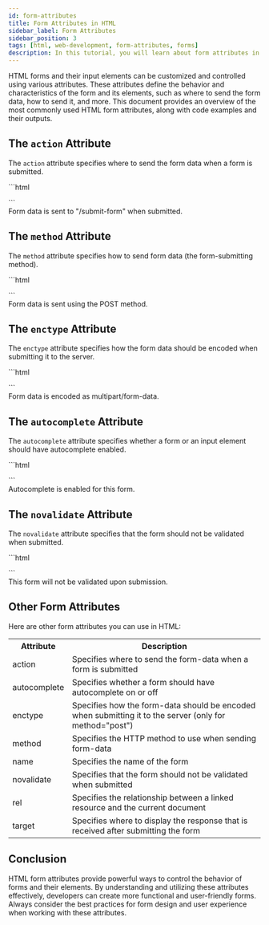 ```yaml
---
id: form-attributes
title: Form Attributes in HTML
sidebar_label: Form Attributes
sidebar_position: 3
tags: [html, web-development, form-attributes, forms]
description: In this tutorial, you will learn about form attributes in HTML. Form attributes define the appearance, behavior, and structure of forms on web pages.
---
```


HTML forms and their input elements can be customized and controlled using various attributes. These attributes define the behavior and characteristics of the form and its elements, such as where to send the form data, how to send it, and more. This document provides an overview of the most commonly used HTML form attributes, along with code examples and their outputs.

## The `action` Attribute

The `action` attribute specifies where to send the form data when a form is submitted.

<Tabs>
    <TabItem value="HTML">
    ```html
    <form action="/submit-form" method="post">
        <!-- Form elements go here -->
    </form>
    ```
    </TabItem>
    <TabItem value="Output">
        <BrowserWindow>
            <div>
                Form data is sent to "/submit-form" when submitted.
            </div>
        </BrowserWindow>
    </TabItem>
</Tabs>

## The `method` Attribute

The `method` attribute specifies how to send form data (the form-submitting method).

<Tabs>
    <TabItem value="HTML">
    ```html
    <form action="/submit-form" method="post">
        <!-- Form elements go here -->
    </form>
    ```
    </TabItem>
    <TabItem value="Output">
        <BrowserWindow>
            <div>
                Form data is sent using the POST method.
            </div>
        </BrowserWindow>
    </TabItem>
</Tabs>

## The `enctype` Attribute

The `enctype` attribute specifies how the form data should be encoded when submitting it to the server.

<Tabs>
    <TabItem value="HTML">
    ```html
    <form action="/submit-form" method="post" enctype="multipart/form-data">
        <!-- Form elements go here -->
    </form>
    ```
    </TabItem>
    <TabItem value="Output">
        <BrowserWindow>
            <div>
                Form data is encoded as multipart/form-data.
            </div>
        </BrowserWindow>
    </TabItem>
</Tabs>

## The `autocomplete` Attribute

The `autocomplete` attribute specifies whether a form or an input element should have autocomplete enabled.

<Tabs>
    <TabItem value="HTML">
    ```html
    <form action="/submit-form" method="post" autocomplete="on">
        <!-- Form elements go here -->
    </form>
    ```
    </TabItem>
    <TabItem value="Output">
        <BrowserWindow>
            <div>
                Autocomplete is enabled for this form.
            </div>
        </BrowserWindow>
    </TabItem>
</Tabs>

## The `novalidate` Attribute

The `novalidate` attribute specifies that the form should not be validated when submitted.

<Tabs>
    <TabItem value="HTML">
    ```html
    <form action="/submit-form" method="post" novalidate>
        <!-- Form elements go here -->
    </form>
    ```
    </TabItem>
    <TabItem value="Output">
        <BrowserWindow>
            <div>
                This form will not be validated upon submission.
            </div>
        </BrowserWindow>
    </TabItem>
</Tabs>

## Other Form Attributes

Here are other form attributes you can use in HTML:

<table>
 <tbody><tr>
  <th>Attribute</th>
  <th>Description</th>
 </tr>
 <tr>
  <td>action</td>
  <td>Specifies where to send the form-data when a form is submitted</td>
 </tr>
 <tr>
  <td>autocomplete</td>
  <td>Specifies whether a form should have autocomplete on or off</td>
 </tr>
 <tr>
  <td>enctype</td>
  <td>Specifies how the form-data should be encoded when submitting it to the 
  server (only for method="post")</td>
 </tr>
 <tr>
  <td>method</td>
  <td>Specifies the HTTP method to use when sending form-data</td>
 </tr>
 <tr>
  <td>name</td>
  <td>Specifies the name of the form</td>
 </tr>
 <tr>
  <td>novalidate</td>
  <td>Specifies that the form should not be validated when submitted</td>
 </tr>
 <tr>
  <td>rel</td>
  <td>Specifies the relationship between a linked resource and the current 
  document</td>
 </tr>
 <tr>
  <td>target</td>
  <td>Specifies where to display the response that is received after submitting 
  the form</td>
 </tr>
</tbody>
</table>

## Conclusion

HTML form attributes provide powerful ways to control the behavior of forms and their elements. By understanding and utilizing these attributes effectively, developers can create more functional and user-friendly forms. Always consider the best practices for form design and user experience when working with these attributes.